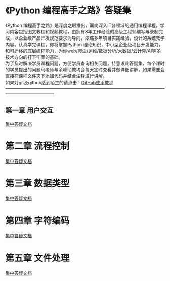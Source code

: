 # 《Python 编程高手之路》答疑集  
《Python 编程高手之路》是深度之眼推出，面向深入IT各领域的通用编程课程，学习内容包括图文教程和视频教程，由拥有8年工作经验的高级工程师编写与录制完成，以企业级产品开发规范要求为导向，浓缩多年项目实践经验，设计的系统教学内容，认真学完课程，你将掌握Python 理论知识，中小型企业级项目开发能力，和可迁移的底层编程能力，为你web/爬虫/运维/数据分析/大数据/云计算/AI等多技术方向的打下牢固的基础。  
为了及时解决学员课程问题，方便学员查询相关问题，特意设此答疑集，每个课时的学员提出的问题马老师与余峰助教均会每天定时查看并做详细讲解，如果需要会直接在课程文件夹下添加代码并结合注释进行讲解。  
如果对git及github感到陌生的请点击：[GitHub使用教程](https://www.jianshu.com/p/06a960d991aa)
———————————————————————————————————————————————
## 第一章 用户交互  
[集中答疑文档](https://github.com/RainMoun/the_road_of_python_programming_master/blob/master/lession_1/lession_1.md)  
# 第二章 流程控制  
[集中答疑文档](https://github.com/RainMoun/the_road_of_python_programming_master/blob/master/lession_2/lession_2.md)  
# 第三章 数据类型  
[集中答疑文档](https://github.com/RainMoun/the_road_of_python_programming_master/blob/master/lession_3/lession_3.md)  
# 第四章 字符编码  
[集中答疑文档](https://github.com/RainMoun/the_road_of_python_programming_master/blob/master/lession_4/lession_4.md)  
# 第五章 文件处理  
[集中答疑文档](https://github.com/RainMoun/the_road_of_python_programming_master/blob/master/lession_5/lession_5.md)  


